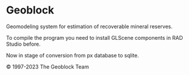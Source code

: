 # Geoblock
Geomodeling system for estimation of recoverable mineral reserves.

To compile the program you need to install GLScene components in RAD Studio before. 

Now in stage of conversion from px database to sqlite.

© 1997-2023 The Geoblock Team
